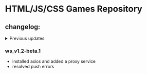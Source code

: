 # HTML/JS/CSS Games Repository

## changelog:
<details>
<summary>Previous updates</summary>
### v1.0-alpha
- created the base version (wip mrmine, clicker game)

### v1.1-alpha
- added major improvements to mr. mine
  - added a resource manager
  - fixed the gui
  - added a top gui
  - scrolling works now
  - gui & main sync is good

### v1.2-alpha
- updates resource rates (they scale with depth)
- added a log system
- fixed save data synchroniztion
- minor bugfixes

### v1.3-alpha
- added a better log system

### v1.4-alpha
- fixed resource calculation
- updated layer hardness equation to give a harder difficulty at first
- added version verification

### v1.4-alpha.2
- added a file integrity script
- minor bugfixes

### v1.4-beta
- first beta release!
- minor bugfixes with gui
- updates the save templates

### v1.5-alpha
- added 3 difficulty levels for layer hardness

### v1.5-alpha.2
- added a save writer file
- added 5000+ lines for a sprite system (image to ascii)

### v1.5-alpha.3
- updated the save structure to use multiple layers of encryption
- added some more sprites
- updated filepaths
- revamped mineral system to include the full 57 minerals and isotopes
- filled in some missing mineral values
</details>

### ws_v1.2-beta.1
- installed axios and added a proxy service
- resolved push errors
